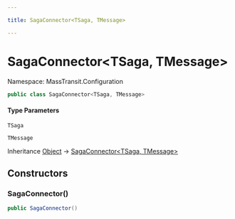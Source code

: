 ```yaml
---

title: SagaConnector<TSaga, TMessage>

---
```


# SagaConnector\<TSaga, TMessage\>

Namespace: MassTransit.Configuration

```csharp
public class SagaConnector<TSaga, TMessage>
```

#### Type Parameters

`TSaga`<br/>

`TMessage`<br/>

Inheritance [Object](https://learn.microsoft.com/en-us/dotnet/api/system.object) → [SagaConnector\<TSaga, TMessage\>](../masstransit-configuration/sagaconnector-2)

## Constructors

### **SagaConnector()**

```csharp
public SagaConnector()
```
